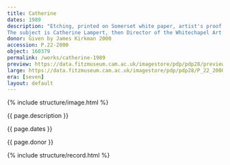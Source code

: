 ```yaml
---
title: Catherine
dates: 1989
description: "Etching, printed on Somerset white paper, artist's proof outside the published edition of 50.
The subject is Catherine Lampert, then Director of the Whitechapel Art Gallery and established as a regular weekly sitter for Auerbach."
donor: Given by James Kirkman 2000
accession: P.22-2000
object: 160379
permalink: /works/catherine-1989
preview: https://data.fitzmuseum.cam.ac.uk/imagestore/pdp/pdp28/preview_P_22_2000.jpg
large: https://data.fitzmuseum.cam.ac.uk/imagestore/pdp/pdp28/P_22_2000.jpg
era: [seven]
layout: default
---
```

{% include structure/image.html %}

{{ page.description }}

{{ page.dates }}

{{ page.donor }}

{% include structure/record.html %}
